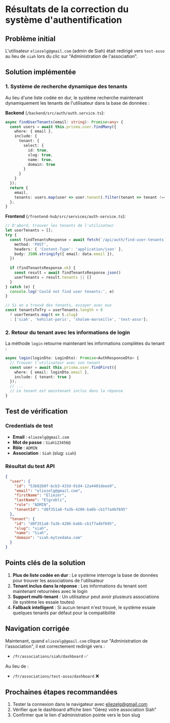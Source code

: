 # Résultats de la correction du système d'authentification

## Problème initial
L'utilisateur `eliezelg@gmail.com` (admin de Siah) était redirigé vers `test-asso` au lieu de `siah` lors du clic sur "Administration de l'association".

## Solution implémentée

### 1. Système de recherche dynamique des tenants
Au lieu d'une liste codée en dur, le système recherche maintenant dynamiquement les tenants de l'utilisateur dans la base de données :

**Backend** (`/backend/src/auth/auth.service.ts`):
```typescript
async findUserTenants(email: string): Promise<any> {
  const users = await this.prisma.user.findMany({
    where: { email },
    include: {
      tenant: {
        select: {
          id: true,
          slug: true,
          name: true,
          domain: true
        }
      }
    }
  });
  return {
    email,
    tenants: users.map(user => user.tenant).filter(tenant => tenant !== null)
  };
}
```

**Frontend** (`/frontend-hub/src/services/auth-service.ts`):
```typescript
// D'abord, trouver les tenants de l'utilisateur
let userTenants = [];
try {
  const findTenantsResponse = await fetch(`/api/auth/find-user-tenants`, {
    method: 'POST',
    headers: { 'Content-Type': 'application/json' },
    body: JSON.stringify({ email: data.email }),
  })
  
  if (findTenantsResponse.ok) {
    const result = await findTenantsResponse.json()
    userTenants = result.tenants || []
  }
} catch (e) {
  console.log('Could not find user tenants:', e)
}

// Si on a trouvé des tenants, essayer avec eux
const tenantsToTry = userTenants.length > 0 
  ? userTenants.map(t => t.slug)
  : ['siah', 'kehilat-paris', 'shalom-marseille', 'test-asso'];
```

### 2. Retour du tenant avec les informations de login
La méthode `login` retourne maintenant les informations complètes du tenant :

```typescript
async login(loginDto: LoginDto): Promise<AuthResponseDto> {
  // Trouver l'utilisateur avec son tenant
  const user = await this.prisma.user.findFirst({
    where: { email: loginDto.email },
    include: { tenant: true }
  });
  // ...
  // Le tenant est maintenant inclus dans la réponse
}
```

## Test de vérification

### Credentials de test
- **Email** : `eliezelg@gmail.com`
- **Mot de passe** : `Siah123456@`
- **Rôle** : `ADMIN`
- **Association** : `Siah` (slug: `siah`)

### Résultat du test API
```json
{
  "user": {
    "id": "53b82b0f-bcb3-433d-91d4-12a4401deee9",
    "email": "eliezelg@gmail.com",
    "firstName": "Eliezer",
    "lastName": "Elgrabli",
    "role": "ADMIN",
    "tenantId": "d0f351a8-fa3b-4206-ba6b-cb1f7a4bf695"
  },
  "tenant": {
    "id": "d0f351a8-fa3b-4206-ba6b-cb1f7a4bf695",
    "slug": "siah",
    "name": "Siah",
    "domain": "siah.mytzedaka.com"
  }
}
```

## Points clés de la solution

1. **Plus de liste codée en dur** : Le système interroge la base de données pour trouver les associations de l'utilisateur
2. **Tenant inclus dans la réponse** : Les informations du tenant sont maintenant retournées avec le login
3. **Support multi-tenant** : Un utilisateur peut avoir plusieurs associations (le système les essaie toutes)
4. **Fallback intelligent** : Si aucun tenant n'est trouvé, le système essaie quelques tenants par défaut pour la compatibilité

## Navigation corrigée

Maintenant, quand `eliezelg@gmail.com` clique sur "Administration de l'association", il est correctement redirigé vers :
- `/fr/associations/siah/dashboard` ✅

Au lieu de :
- `/fr/associations/test-asso/dashboard` ❌

## Prochaines étapes recommandées

1. Tester la connexion dans le navigateur avec eliezelg@gmail.com
2. Vérifier que le dashboard affiche bien "Gérez votre association Siah"
3. Confirmer que le lien d'administration pointe vers le bon slug
